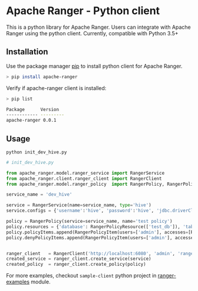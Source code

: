 <!---
Licensed to the Apache Software Foundation (ASF) under one
or more contributor license agreements.  See the NOTICE file
distributed with this work for additional information
regarding copyright ownership.  The ASF licenses this file
to you under the Apache License, Version 2.0 (the
"License"); you may not use this file except in compliance
with the License.  You may obtain a copy of the License at

  http://www.apache.org/licenses/LICENSE-2.0

Unless required by applicable law or agreed to in writing,
software distributed under the License is distributed on an
"AS IS" BASIS, WITHOUT WARRANTIES OR CONDITIONS OF ANY
KIND, either express or implied.  See the License for the
specific language governing permissions and limitations
under the License.
-->

# Apache Ranger - Python client

This is a python library for Apache Ranger. Users can integrate with Apache Ranger using the python client.
Currently, compatible with Python 3.5+

## Installation

Use the package manager [pip](https://pip.pypa.io/en/stable/) to install python client for Apache Ranger.

```bash
> pip install apache-ranger
```

Verify if apache-ranger client is installed:
```bash
> pip list

Package      Version
------------ ---------
apache-ranger 0.0.1
```

## Usage

```python init_dev_hive.py```
```python
# init_dev_hive.py

from apache_ranger.model.ranger_service import RangerService
from apache_ranger.client.ranger_client import RangerClient
from apache_ranger.model.ranger_policy  import RangerPolicy, RangerPolicyResource, RangerPolicyItem, RangerPolicyItemAccess

service_name = 'dev_hive'

service = RangerService(name=service_name, type='hive')
service.configs = {'username':'hive', 'password':'hive', 'jdbc.driverClassName': 'org.apache.hive.jdbc.HiveDriver', 'jdbc.url': 'jdfb:hive2://ranger-hadoop:10000', 'hadoop.security.authorization': 'true'}

policy = RangerPolicy(service=service_name, name='test policy')
policy.resources = {'database': RangerPolicyResource(['test_db']), 'table': RangerPolicyResource(['test_tbl']), 'column': RangerPolicyResource(['*'])}
policy.policyItems.append(RangerPolicyItem(users=['admin'], accesses=[RangerPolicyItemAccess('create'), RangerPolicyItemAccess('alter'), RangerPolicyItemAccess('drop')], delegateAdmin=True))
policy.denyPolicyItems.append(RangerPolicyItem(users=['admin'], accesses=[RangerPolicyItemAccess('select')]))


ranger_client   = RangerClient('http://localhost:6080', 'admin', 'rangerR0cks!')
created_service = ranger_client.create_service(service)
created_policy  = ranger_client.create_policy(policy)

```
For more examples, checkout `sample-client` python  project in [ranger-examples](https://github.com/apache/ranger/blob/master/ranger-examples/sample-client/src/main/python/sample_client.py) module.
